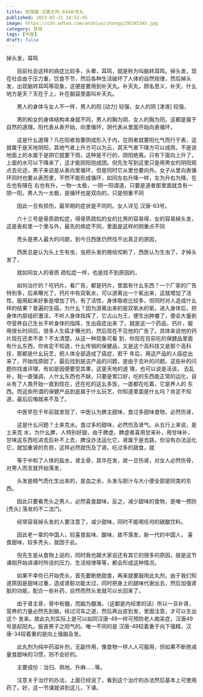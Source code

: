 ```yaml
---
title: 倪海厦-汉唐方剂-034补天丸
published: 2023-02-21 14:52:45
image: https://cdn.wdtwo.com/anzhiyu/zhongyi56345345.jpg
category: 其他
tags: [中医]
draft: false
---
```


掉头发，耳鸣

<!--more-->

　　目前社会这样的病症比较多，头晕，耳鸣，就是称为叫脑转耳鸣。掉头发，现在社会由于压力重，饮食不节，然后各种生活破坏了人体的自然规律，然后掉头发，出现脑转耳鸣等现象，这便是要用到补天丸。补天丸，顾名思义，补天，什幺地方是天？天在于上，补在脑袋里面叫补天丸。

　　男人的身体与女人不一样，男人的阳 [动力] 较强，女人的阴 [津液] 较强，

　　男的和女的身体结构本身就不同，男人的胸为阴，女人的胸为阳，这都是属于自然的道理。阳代表从表开始，向里循环，阴代表从里面开始向表循环，

　　这是什幺道理？凡在阳者皆要阴成形入于内，在阴者就要阳化气而行于表，这就属于是天地阴阳，其地气者上升方可以为云，其天气者下降方可以成雨，不是说地面上的水属于是阴它就要下雨，这种是不行的，阴阳绝离。只有下面向上升了，上面的水可以下降来了，这才能阴阳抱成团。倪先生写到这里只是用男女的阴阳观点去论述，男子来说是从表向里循环，但是同时它从里也要向外。女子从里向表循环同时也要从表而里，不然不能形成循环，如同左右升降一样，左为升右为降，在左也有降在 右也有升，一物一太极，一阴一阳谓道，只要是道者那里面就含有一阴一阳，男人为一太极，是循环也是双向的，只是侧重不同

　　因此一旦有损伤，最早期的症状是不同的。女人详见 汉唐-63号。

　　六十三号是骨质疏松症，得骨质疏松的女的比男的容易得，女的容易掉头发，这是表和里一个里与外，最先的病症不同，里面是这样的侧重点不同

　　秃头是男人最大的问题，到今日西医仍然找不出真正的原因，

　　西医总是认为头上生有虫，虫把头发的根给咬断了，西医认为生虫了，才掉头发了，

　　就如同女人的骨质 疏松症一样，也是找不到原因的，

　　如何治疗的？吃钙片。看广告，都是钙片，里面有什幺东西？一个厂家的广告特别多，后来曝光了，钙片中有双氧水，可以游离出一个氧出来，这就增加了活性，服用起来好象是增加了钙，有了活性，身体吸收比较多，但同时对人造成什幺样的结果？普遍的生癌，为什幺？因为游离出来的是双氧水的氧，进入身体后，把身体内部组织激活，不听人身体指挥了，它占山为王，便生出肿瘤了，便会大量剥夺营养自己生长不听身体的指挥，生出癌症出来 了。就是这一个药品，钙片，服用很长时间后，很多人生癌才曝光的，然后现在不见他的广告了。具体来说他的钙片现在还卖不卖？不太清楚。从这一种现象可看 到，你现在目前吃的保健品里面有什幺东西，你肯定不知道，什幺传销的保健品，又是这个高科技又是那个高科技，那都是什幺玩艺，把人体全部造成了癌症，若干 年后，用这产品的人癌症出来了，开始找原因了，最后找到是这产品的问题，是由于去补的问题。这些补的问题你找谁评理，有如是因便要受其果，这是天地的道 理，也可以说是活该， 去乱补，我一直强调，人什幺东西也不缺，只要是胃口好，吃的东西能正常的运化，自从有了人类开始一直到现在，还在吃的这幺多饭，一直都在吃着，它是养人的 东西。而这些所谓的保健产品到底属于什幺玩艺，你知道里面是什幺吗？肯定不知道，最后后悔就来不及了。

　　中医早在千年前就发现了，中医认为脾主甜味，食过多甜味食物，必然伤肾，

　　这是什幺问题？土来克水。食过多的甜味，必然伤及肾气。从五行上来说，是土来克 水，为什幺脾，人特别好甜，由于脾虚，脾虚者喜用甘来补，用甘味补，甘味这东西吃进去后补不上去，脾没办法运化它，肾属于是去路，你没有办法运化它，就加重肾的负担，这样必然就伤及了肾。吃过多的甜食，就

　　等于中和了人体的盐水，肾主骨，其华在发，故一旦伤肾，对女人必然伤骨，对男人而言就开始落发，

　　头发是精气而化生出来的，是血之余，头发与胆汁与大小便全部是同类的东西。

　　因此只要看秃头之男人，必然喜食甜味，反之，减少甜味的食物，是唯一预防 [秃头] 落发的不二法门。

　　经常容易掉头发的人要注意了，减少甜味，同时不能喝任何的碳酸饮料。

　　因此老一辈的中国人，较喜食盐味、酸味，故不落发，新一代的中国人， 喜食甜味，较多秃头，就因于此。

　　倪先生是从食物上说的，同时我也跟大家说还有其它的很多的原因，就是这节课刚开始讲课时所说的压力、生活规律等等，都会形成这种情况。

　　如果不幸你已开始秃头，首先要断绝甜食，再来就要服用此丸剂，由于我们知道原因是甜味过重，造成肾脏功能太过，同时把身上的甜味代谢出去，然后加强肾脏的功能，配合一些补药，自然而然头发就可以长回来了。

　　由于肾主骨，骨中有髓，而脑为髓海，（这都是内经里的话）所以一旦补肾，营养的力量必然先到脑，经过河车之道，然后再出皮到发，里面注意，才可以生出这个 发来。故此丸剂实际上是可以如同汉唐-49一样可预防老人痴呆症，汉唐49号是起阳丸，振奋男子之阳气的。唯一不同的是 汉唐-49较着重于向下强精，汉唐-34较着重的是向上强脑及发。

　　此丸剂为纯中药滋补剂，无副作用，像食物一样人人可服用，但如果不断绝减量食甜味的习惯，则不会好的。

　　主要成份︰当归、熟地、升麻……等。

　　注意关于治疗的办法，上面已经说了，看到这个治疗的办法然后基本上可使用药了。好，这一节课就讲到这儿，下课。

